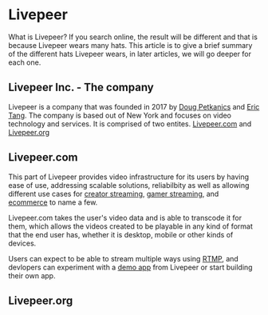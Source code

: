 # Livepeer

What is Livepeer? If you search online, the result will be different and that is because Livepeer wears many hats. This article is to give a brief summary of the different hats Livepeer wears, in later articles, we will go deeper for each one.

## Livepeer Inc. - The company

Livepeer is a company that was founded in 2017 by [Doug Petkanics](https://www.linkedin.com/in/dougpetkanics/) and [Eric Tang](https://www.linkedin.com/in/ericxtang/). The company is based out of New York and focuses on video technology and services. It is comprised of two entites. [Livepeer.com](https://livepeer.com/) and [Livepeer.org](https://livepeer.org/)

## Livepeer.com

This part of Livepeer provides video infrastructure for its users by having ease of use, addressing scalable solutions, reliabilbity as well as allowing different use cases for [creator streaming](https://livepeer.com/use-cases/creator-platforms), [gamer streaming](https://livepeer.com/use-cases/game-streaming-platforms), and  [ecommerce](https://livepeer.com/use-cases/ecommerce) to name a few.

Livepeer.com takes the user's video data and is able to transcode it for them, which allows the videos created to be playable in any kind of format that the end user has, whether it is desktop, mobile or other kinds of devices.

Users can expect to be able to stream multiple ways using [RTMP](https://en.wikipedia.org/wiki/Real-Time_Messaging_Protocol), and devlopers can experiment with a [demo app](https://livepeer.com/docs/guides/application-development/example-app) from Livepeer or start building their own app.

## Livepeer.org
